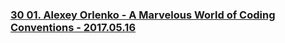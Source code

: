 ### [30 01. Alexey Orlenko - A Marvelous World of Coding Conventions - 2017.05.16](https://www.youtube.com/watch?v=1ad32_m1nZo)

